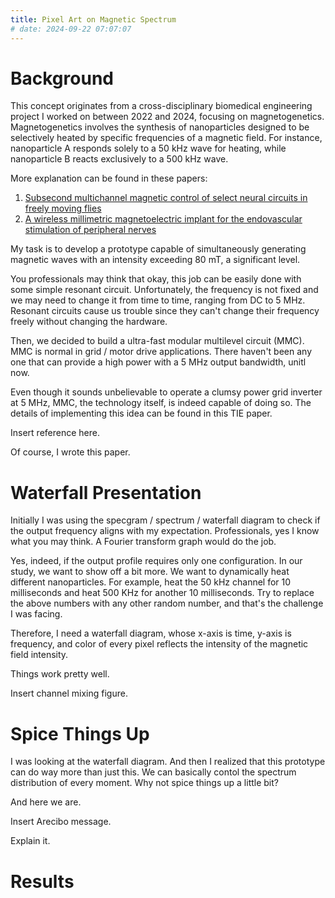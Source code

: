 ```yaml
---
title: Pixel Art on Magnetic Spectrum
# date: 2024-09-22 07:07:07
---
```


# Background

This concept originates from a cross-disciplinary biomedical engineering project I worked on between 2022 and 2024, focusing on magnetogenetics. Magnetogenetics involves the synthesis of nanoparticles designed to be selectively heated by specific frequencies of a magnetic field. For instance, nanoparticle A responds solely to a 50 kHz wave for heating, while nanoparticle B reacts exclusively to a 500 kHz wave. 

More explanation can be found in these papers:

1. [Subsecond multichannel magnetic control of select neural circuits in freely moving flies](https://www.nature.com/articles/s41563-022-01281-7)
2. [A wireless millimetric magnetoelectric implant for the endovascular stimulation of peripheral nerves](https://www.nature.com/articles/s41551-022-00873-7)

My task is to develop a prototype capable of simultaneously generating magnetic waves with an intensity exceeding 80 mT, a significant level.

You professionals may think that okay, this job can be easily done with some simple resonant circuit. Unfortunately, the frequency is not fixed and we may need to change it from time to time, ranging from DC to 5 MHz. Resonant circuits cause us trouble since they can't change their frequency freely without changing the hardware.

Then, we decided to build a ultra-fast modular multilevel circuit (MMC). MMC is normal in grid / motor drive applications. There haven't been any one that can provide a high power with a 5 MHz output bandwidth, unitl now. 

Even though it sounds unbelievable to operate a clumsy power grid inverter at 5 MHz, MMC, the technology itself, is indeed capable of doing so. The details of implementing this idea can be found in this TIE paper. 

Insert reference here. 

Of course, I wrote this paper. 

# Waterfall Presentation

Initially I was using the specgram / spectrum / waterfall diagram to check if the output frequency aligns with my expectation. 
Professionals, yes I know what you may think. A Fourier transform graph would do the job. 

Yes, indeed, if the output profile requires only one configuration. In our study, we want to show off a bit more. We want to dynamically heat different nanoparticles. For example, heat the 50 kHz channel for 10 milliseconds and heat 500 KHz for another 10 milliseconds. Try to replace the above numbers with any other random number, and that's the challenge I was facing. 

Therefore, I need a waterfall diagram, whose x-axis is time, y-axis is frequency, and color of every pixel reflects the intensity of the magnetic field intensity. 

Things work pretty well. 

Insert channel mixing figure. 

# Spice Things Up
I was looking at the waterfall diagram. And then I realized that this prototype can do way more than just this. We can basically contol the spectrum distribution of every moment. Why not spice things up a little bit?

And here we are. 

Insert Arecibo message.  

Explain it. 

# Results
